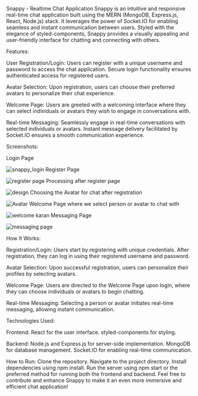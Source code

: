 
Snappy - Realtime Chat Application
Snappy is an intuitive and responsive real-time chat application built using the MERN (MongoDB, Express.js, React, Node.js) stack. It leverages the power of Socket.IO for enabling seamless and instant communication between users. Styled with the elegance of styled-components, Snappy provides a visually appealing and user-friendly interface for chatting and connecting with others.

Features:

User Registration/Login:
Users can register with a unique username and password to access the chat application.
Secure login functionality ensures authenticated access for registered users.

Avatar Selection:
Upon registration, users can choose their preferred avatars to personalize their chat experience.

Welcome Page:
Users are greeted with a welcoming interface where they can select individuals or avatars they wish to engage in conversations with.

Real-time Messaging:
Seamlessly engage in real-time conversations with selected individuals or avatars.
Instant message delivery facilitated by Socket.IO ensures a smooth communication experience.


Screenshots:

Login Page

![snappy_login](https://github.com/Jaspreet2001/Snappy/assets/78601370/ebe13179-de64-4810-a75b-2d268f3985c9)
Register Page

![register page](https://github.com/Jaspreet2001/Snappy/assets/78601370/f6a1b2d0-8d59-4579-bff3-e5623c5224e7)
Processing after register page

![design](https://github.com/Jaspreet2001/Snappy/assets/78601370/1e252b0d-dc06-488d-938c-3082f9e90bf1)
Choosing the Avatar for chat after registration

![Avatar](https://github.com/Jaspreet2001/Snappy/assets/78601370/0d6f0ef6-bc71-4f2b-a475-82b57e442c7e)
Welcome Page where we select person or avatar to chat with

![welcome karan](https://github.com/Jaspreet2001/Snappy/assets/78601370/d4584c1a-3bb3-486a-a4e2-87187ac07aa4)
Messaging Page 

![messaging page](https://github.com/Jaspreet2001/Snappy/assets/78601370/8c1a7d1d-8a9a-4a53-8bf5-92c2b00a6b12)

How It Works:

Registration/Login:
Users start by registering with unique credentials.
After registration, they can log in using their registered username and password.

Avatar Selection:
Upon successful registration, users can personalize their profiles by selecting avatars.

Welcome Page:
Users are directed to the Welcome Page upon login, where they can choose individuals or avatars to begin chatting.

Real-time Messaging:
Selecting a person or avatar initiates real-time messaging, allowing instant communication.

Technologies Used:

Frontend:
React for the user interface.
styled-components for styling.

Backend:
Node.js and Express.js for server-side implementation.
MongoDB for database management.
Socket.IO for enabling real-time communication.

How to Run:
Clone the repository.
Navigate to the project directory.
Install dependencies using npm install.
Run the server using npm start or the preferred method for running both the frontend and backend.
Feel free to contribute and enhance Snappy to make it an even more immersive and efficient chat application!


